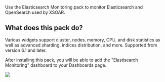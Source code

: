 Use the Elasticsearch Monitoring pack to monitor Elasticsearch and OpenSearch used by XSOAR.

## What does this pack do?

Various widgets support cluster, nodes, memory, CPU, and disk statistics as well as advanced sharding, indices distribution, and more.
Supported from version 6.1 and later.

After installing this pack, you will be able to add the "Elastisearch Monitoring" dashboard to your Dashboards page.

![](doc_files/demo-dashboard.png)
